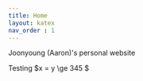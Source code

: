 ```yaml
---
title: Home
layout: katex
nav_order : 1
---
```


Joonyoung (Aaron)'s personal website

Testing $x = y \ge 345 $
